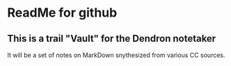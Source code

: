 # ReadMe for github

## This is a trail "Vault" for the Dendron notetaker

It will be a set of notes on MarkDown snythesized from various CC sources.
